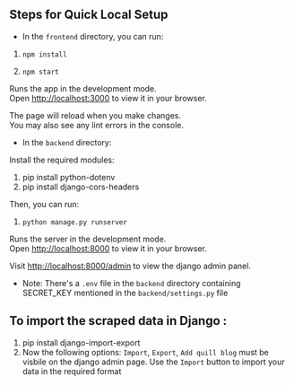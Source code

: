 ## Steps for Quick Local Setup

- In the `frontend` directory, you can run:

1.  `npm install`

2.  `npm start`

Runs the app in the development mode.\
Open [http://localhost:3000](http://localhost:3000) to view it in your browser.

The page will reload when you make changes.\
You may also see any lint errors in the console.

- In the `backend` directory:

Install the required modules:

1. pip install python-dotenv
2. pip install django-cors-headers

Then, you can run:

1. `python manage.py runserver`

Runs the server in the development mode.\
Open [http://localhost:8000](http://localhost:8000) to view it in your browser.

Visit [http://localhost:8000/admin](http://localhost:8000/admin) to view the django admin panel.

- Note: There's a `.env` file in the `backend` directory containing SECRET_KEY mentioned in the `backend/settings.py` file

## To import the scraped data in Django :

1. pip install django-import-export
2. Now the following options: `Import`, `Export`, `Add quill blog` must be visbile on the django admin page. Use the `Import` button to import your data in the required format
